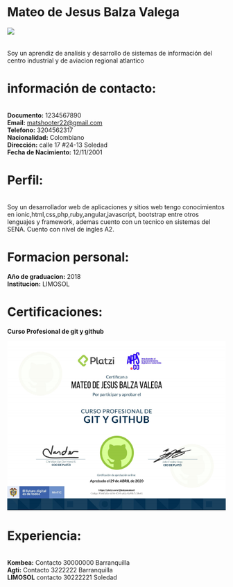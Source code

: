 # Mateo de Jesus Balza Valega
   ![](https://avatars0.githubusercontent.com/u/57110825?s=460&u=c5a262e3eed1d2467d26412932991587ac64965c&v=4)

   <br> Soy un aprendiz de analisis y desarrollo de sistemas de información del centro industrial y de aviacion regional atlantico

# información de contacto:
<br>**Documento:** 1234567890
<br>**Email:** matshooter22@gmail.com
<br> **Telefono:** 3204562317 
<br> **Nacionalidad:** Colombiano
<br> **Dirección:** calle 17 #24-13 Soledad
<br> **Fecha de Nacimiento:** 12/11/2001

  # Perfil: 
  <br> Soy un desarrollador web de aplicaciones y sitios web tengo conocimientos en ionic,html,css,php,ruby,angular,javascript, bootstrap entre otros lenguajes y framework, ademas cuento con un tecnico en sistemas del SENA. Cuento con nivel de ingles A2.

  # Formacion personal:

  **Año de graduacion:** 2018
  <br> **Institucion:** LIMOSOL

  # Certificaciones:
  **Curso Profesional de git y github**

  ![](https://github.com/matking2001/certgit/blob/master/certificado-git.PNG?raw=true)

# Experiencia: 
<br> **Kombea:** Contacto 30000000 Barranquilla
<br> **Agti:** Contacto 3222222 Barranquilla
<br> **LIMOSOL** contacto 30222221 Soledad